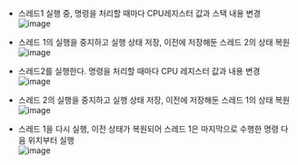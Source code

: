 * 스레드1 실행 중, 명령을 처리할 때마다 CPU레지스터 값과 스택 내용 변경
![image](https://github.com/MiyeongEom/NetworkGameProgramming/assets/112458035/5e2b4031-1ac3-49c2-9bc7-7bb13978aa0d)  
  
* 스레드 1의 실행을 중지하고 실행 상태 저장, 이전에 저장해둔 스레드 2의 상태 복원
![image](https://github.com/MiyeongEom/NetworkGameProgramming/assets/112458035/a4f141c2-d913-4dc2-9042-c28d606b5d7d)  
  
* 스레드2를 실행한다. 명령을 처리할 때마다 CPU 레지스터 값과 내용 변경
![image](https://github.com/MiyeongEom/NetworkGameProgramming/assets/112458035/21df22ce-4166-4a34-8bb4-b8ca7118b56b)  
  
* 스레드 2의 실행을 중지하고 실행 상태 저장, 이전에 저장해둔 스레드 1의 상태 복원  
![image](https://github.com/MiyeongEom/NetworkGameProgramming/assets/112458035/aeeb8c99-2025-4bda-b2d5-0fd3aa1141e6)  
  
* 스레드 1을 다시 실행, 이전 상태가 복원되어 스레드 1은 마지막으로 수행한 명령 다음 위치부터 실행  
![image](https://github.com/MiyeongEom/NetworkGameProgramming/assets/112458035/86d64440-4ef9-4905-8e95-6b75b6edb4b8)  
  
